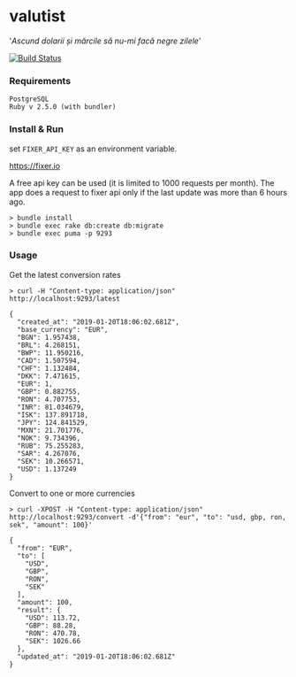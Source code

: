 # valutist

'_Ascund dolarii și mărcile să nu-mi facă negre zilele_'

[![Build Status](https://travis-ci.com/skamsie/valutist.svg?branch=master)](https://travis-ci.com/skamsie/valutist/branches)

### Requirements

```
PostgreSQL
Ruby v 2.5.0 (with bundler)
```

### Install & Run

set `FIXER_API_KEY` as an environment variable.

https://fixer.io

A free api key can be used (it is limited to 1000 requests per month). The app does a request to fixer api only if the last update was more than 6 hours ago. 
```
> bundle install
> bundle exec rake db:create db:migrate
> bundle exec puma -p 9293
```

### Usage

Get the latest conversion rates

```
> curl -H "Content-type: application/json" http://localhost:9293/latest

{
  "created_at": "2019-01-20T18:06:02.681Z",
  "base_currency": "EUR",
  "BGN": 1.957438,
  "BRL": 4.268151,
  "BWP": 11.950216,
  "CAD": 1.507594,
  "CHF": 1.132484,
  "DKK": 7.471615,
  "EUR": 1,
  "GBP": 0.882755,
  "RON": 4.707753,
  "INR": 81.034679,
  "ISK": 137.891718,
  "JPY": 124.841529,
  "MXN": 21.701776,
  "NOK": 9.734396,
  "RUB": 75.255283,
  "SAR": 4.267076,
  "SEK": 10.266571,
  "USD": 1.137249
}
```

Convert to one or more currencies

```
> curl -XPOST -H "Content-type: application/json" http://localhost:9293/convert -d'{"from": "eur", "to": "usd, gbp, ron, sek", "amount": 100}'

{
  "from": "EUR",
  "to": [
    "USD",
    "GBP",
    "RON",
    "SEK"
  ],
  "amount": 100,
  "result": {
    "USD": 113.72,
    "GBP": 88.28,
    "RON": 470.78,
    "SEK": 1026.66
  },
  "updated_at": "2019-01-20T18:06:02.681Z"
}
```
